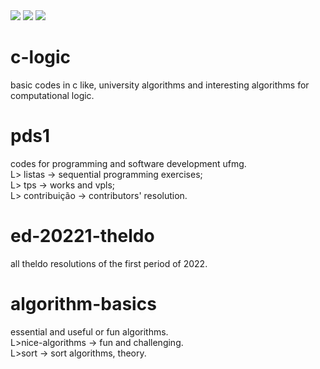 <div>
<img src='https://c.tenor.com/5ry-200hErMAAAAM/hacker-hacker-man.gif'>
<img src='https://c.tenor.com/NYrgLNGuy7YAAAAM/the-c-programming-language-uncle-dane.gif'>
<img src='https://thumbs.gfycat.com/NiceInsidiousGrub-size_restricted.gif'>
</div>
<h1>c-logic</h1>
basic codes in c like, university algorithms and interesting algorithms for computational logic.
<h1>pds1</h1>
codes for programming and software development ufmg.<br>
L> listas -> sequential programming exercises;<br>
L> tps -> works and vpls;<br>
L> contribuição -> contributors' resolution.
<h1>ed-20221-theldo</h1>
all theldo resolutions of the first period of 2022.
<h1>algorithm-basics</h1>
essential and useful or fun algorithms.<br>
L>nice-algorithms -> fun and challenging.<br>
L>sort -> sort algorithms, theory.

